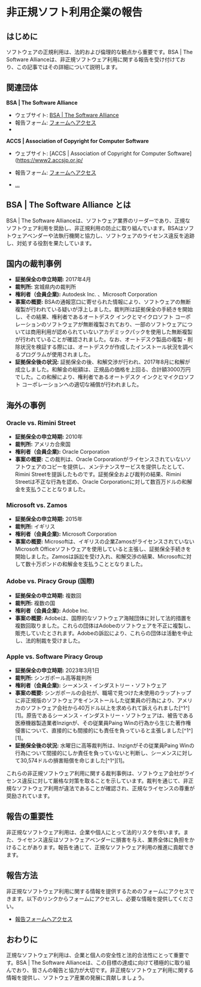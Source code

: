 # 非正規ソフト利用企業の報告

## はじめに

ソフトウェアの正規利用は、法的および倫理的な観点から重要です。BSA | The Software Allianceは、非正規ソフトウェア利用に関する報告を受け付けており、この記事ではその詳細について説明します。

## 関連団体

**BSA | The Software Alliance**

- ウェブサイト: [BSA | The Software Alliance](https://145982.com/)
- 報告フォーム: [フォームへアクセス](https://reporting.bsa.org/r/report/add.aspx?src=jp&ln=ja-JP)
- 
**ACCS | Association of Copyright for Computer Software**

- ウェブサイト: [ACCS | Association of Copyright for Computer Software](https://www2.accsjp.or.jp/
- 報告フォーム: [フォームへアクセス](https://reporting.bsa.org/r/report/add.aspx?src=jp&ln=ja-JP)

- [...](https://khayashilaw.com/bsa%e9%96%a2%e9%80%a3%e3%81%ae%e8%a3%81%e5%88%a4%e4%be%8b%ef%bd%8c%ef%bd%85%ef%bd%83%e4%ba%8b%e4%bb%b6%e5%8f%b8%e6%b3%95%e8%a9%a6%e9%a8%93%e4%ba%88%e5%82%99%e6%a0%a1%e4%ba%8b%e4%bb%b6/)

## BSA | The Software Alliance とは

BSA | The Software Allianceは、ソフトウェア業界のリーダーであり、正規なソフトウェア利用を奨励し、非正規利用の防止に取り組んでいます。BSAはソフトウェアベンダーや法執行機関と協力し、ソフトウェアのライセンス違反を追跡し、対処する役割を果たしています。

## 国内の裁判事例

- **証拠保全の申立時期:** 2017年4月
- **裁判所:** 宮城県内の裁判所
- **権利者（会員企業):** Autodesk Inc. 、Microsoft Corporation
- **事案の概要:** BSAの通報窓口に寄せられた情報により、ソフトウェアの無断複製が行われている疑いが浮上しました。裁判所は証拠保全の手続きを開始し、その結果、権利者であるオートデスク インクとマイクロソフト コーポレーションのソフトウェアが無断複製されており、一部のソフトウェアについては商用利用が認められていないアカデミックパックを使用した無断複製が行われていることが確認されました。なお、オートデスク製品の複製・削除状況を検証する際には、オートデスクが作成したインストール状況を調べるプログラムが使用されました。
- **証拠保全後の状況:** 証拠保全の後、和解交渉が行われ、2017年8月に和解が成立しました。和解金の総額は、正規品の価格を上回る、合計額3000万円でした。この和解により、権利者であるオートデスク インクとマイクロソフト コーポレーションへの適切な補償が行われました。

## 海外の事例

### Oracle vs. Rimini Street

- **証拠保全の申立時期:** 2010年
- **裁判所:** アメリカ合衆国
- **権利者（会員企業):** Oracle Corporation
- **事案の概要:** この裁判は、Oracle Corporationがライセンスされていないソフトウェアのコピーを提供し、メンテナンスサービスを提供したとして、Rimini Streetを提訴したものです。証拠保全および裁判の結果、Rimini Streetは不正な行為を認め、Oracle Corporationに対して数百万ドルの和解金を支払うこととなりました。

### Microsoft vs. Zamos

- **証拠保全の申立時期:** 2015年
- **裁判所:** イギリス
- **権利者（会員企業):** Microsoft Corporation
- **事案の概要:** Microsoftは、イギリスの企業ZamosがライセンスされていないMicrosoft Officeソフトウェアを使用していると主張し、証拠保全手続きを開始しました。Zamosは訴訟を受け入れ、和解交渉の結果、Microsoftに対して数十万ポンドの和解金を支払うこととなりました。

### Adobe vs. Piracy Group (国際)

- **証拠保全の申立時期:** 複数回
- **裁判所:** 複数の国
- **権利者（会員企業):** Adobe Inc.
- **事案の概要:** Adobeは、国際的なソフトウェア海賊団体に対して法的措置を複数回取りました。これらの団体はAdobeのソフトウェアを不正に複製し、販売していたとされます。Adobeの訴訟により、これらの団体は活動を中止し、法的制裁を受けました。

### Apple vs. Software Piracy Group

- **証拠保全の申立時期:** 2023年3月1日
- **裁判所:** シンガポール高等裁判所
- **権利者（会員企業):** シーメンス・インダストリー・ソフトウェア
- **事案の概要:** シンガポールの会社が、職場で見つけた未使用のラップトップに非正規版のソフトウェアをインストールした従業員の行為により、アメリカのソフトウェア会社から40万ドル以上を求められて訴えられました[^1^][1]。原告であるシーメンス・インダストリー・ソフトウェアは、被告である医療機器製造業者Inzignが、その従業員Paing Winの行為から生じた著作権侵害について、直接的にも間接的にも責任を負っていると主張しました[^1^][1]。
- **証拠保全後の状況:** 水曜日に高等裁判所は、Inzignがその従業員Paing Winの行為について間接的にしか責任を負っていないと判断し、シーメンスに対して30,574ドルの損害賠償を命じました[^1^][1]。

これらの非正規ソフトウェア利用に関する裁判事例は、ソフトウェア会社がライセンス違反に対して厳格な対策を取ることを示しています。裁判を通じて、非正規なソフトウェア利用が違法であることが確認され、正規なライセンスの尊重が奨励されています。


## 報告の重要性

非正規なソフトウェア利用は、企業や個人にとって法的リスクを伴います。また、ライセンス違反はソフトウェアベンダーに損害を与え、業界全体に負担をかけることがあります。報告を通じて、正規なソフトウェア利用の推進に貢献できます。

## 報告方法

非正規なソフトウェア利用に関する情報を提供するためのフォームにアクセスできます。以下のリンクからフォームにアクセスし、必要な情報を提供してください。

- [報告フォームへアクセス](https://reporting.bsa.org/r/report/add.aspx?src=jp&ln=ja-JP)

## おわりに

正規なソフトウェア利用は、企業と個人の安全性と法的合法性にとって重要です。BSA | The Software Allianceは、この目標の達成に向けて積極的に取り組んでおり、皆さんの報告と協力が大切です。非正規なソフトウェア利用に関する情報を提供し、ソフトウェア産業の発展に貢献しましょう。

